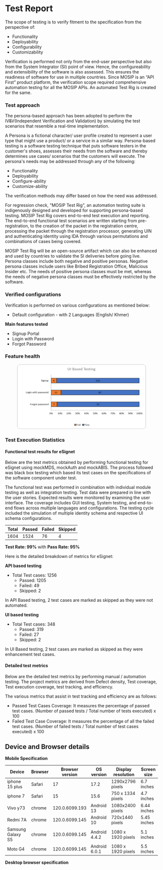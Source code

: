 # Test Report

The scope of testing is to verify fitment to the specification from the perspective of:

* Functionality
* Deployability
* Configurability
* Customizability

Verification is performed not only from the end-user perspective but also from the System Integrator (SI) point of view. Hence, the configureability and extensibility of the software is also assessed. This ensures the readiness of software for use in multiple countries. Since MOSIP is an “API First” product platform, the verification scope required comprehensive automation testing for all the MOSIP APIs. An automated Test Rig is created for the same.

### Test approach

The persona-based approach has been adopted to perform the IV\&V(Independent Verification and Validation) by simulating the test scenarios that resemble a real-time implementation.

A Persona is a fictional character/ user profile created to represent a user type that might use a product/ or a service in a similar way. Persona-based testing is a software testing technique that puts software testers in the customer's shoes, assesses their needs from the software and thereby determines use cases/ scenarios that the customers will execute. The persona's needs may be addressed through any of the following:

* Functionality
* Deployability
* Configure-ability
* Customize-ability

The verification methods may differ based on how the need was addressed.

For regression check, "MOSIP Test Rig", an automation testing suite is indigenously designed and developed for supporting persona-based testing. MOSIP Test Rig covers end-to-end test execution and reporting. The end-to-end functional test scenarios are written starting from pre-registration, to the creation of the packet in the registration centre, processing the packet through the registration processor, generating UIN and authenticating identity using IDA through various permutations and combinations of cases being covered.

MOSIP Test Rig will be an open-source artifact which can also be enhanced and used by countries to validate the SI deliveries before going live. Persona classes include both negative and positive personas. Negative persona classes include users like Bribed Registration Office, Malicious Insider etc. The needs of positive persona classes must be met, whereas the needs of negative persona classes must be effectively restricted by the software.

### Verified configurations

Verification is performed on various configurations as mentioned below:

* Default configuration - with 2 Languages (English/ Khmer)

**Main features tested**

* Signup Portal
* Login with Password
* Forgot Password

### Feature health

<figure><img src="../../.gitbook/assets/Picture1.png" alt=""><figcaption></figcaption></figure>

### Test Execution Statistics

#### Functional test results for eSignet

Below are the test metrics obtained by performing functional testing for eSignet using mockMDS, mockAuth and mockABIS. The process followed was black box testing which based its test cases on the specifications of the software component under test.

The functional test was performed in combination with individual module testing as well as integration testing. Test data were prepared in line with the user stories. Expected results were monitored by examining the user interface. The coverage includes GUI testing, System testing, and end-to-end flows across multiple languages and configurations. The testing cycle included the simulation of multiple identity schema and respective UI schema configurations.

| **Total** | **Passed** | **Failed** | **Skipped** |
| --------- | ---------- | ---------- | ----------- |
| 1604      | 1524       | 76         | 4           |

**Test Rate: 99%** with **Pass Rate: 95%**

Here is the detailed breakdown of metrics for eSignet:

**API based testing**

* Total Test cases: 1256
  * Passed: 1205
  * Failed: 49
  * Skipped: 2

In API Based testing, 2 test cases are marked as skipped as they were not automated.

**UI based testing**

* Total Test cases: 348
  * Passed: 319
  * Failed: 27
  * Skipped: 2

In UI Based testing, 2 test cases are marked as skipped as they were enhancement test cases.

#### Detailed test metrics

Below are the detailed test metrics by performing manual / automation testing. The project metrics are derived from Defect density, Test coverage, Test execution coverage, test tracking, and efficiency.

The various metrics that assist in test tracking and efficiency are as follows:

* Passed Test Cases Coverage: It measures the percentage of passed test cases. (Number of passed tests / Total number of tests executed) x 100
* Failed Test Case Coverage: It measures the percentage of all the failed test cases. (Number of failed tests / Total number of test cases executed) x 100

## Device and Browser details

**Mobile Specification**

| Device            | Browser | Browser version | OS version    | Display resolution | Screen size |
| ----------------- | ------- | --------------- | ------------- | ------------------ | ----------- |
| iphone 15 plus    | Safari  | 17              | 17.2          | 1290x2796 pixels   | 6.7 inches  |
| iphone 7          | Safari  | 15              | 15.6          | 750 x 1334 pixels  | 4.7 inches  |
| Vivo y73          | chrome  | 120.0.6099.193  | Android 13    | 1080x2400 pixels   | 6.44 inches |
| Redmi 7A          | chrome  | 120.0.6099.145  | Android 10    | 720x1440 pixels    | 5.45 inches |
| Samsung Galaxy S5 | chrome  | 120.0.6099.145  | Android 4.4.2 | 1080 x 1920 pixels | 5.1 inches  |
| Moto G4           | chrome  | 120.0.6099.145  | Android 6.0.1 | 1080 x 1920 pixels | 5.5 inches  |

**Desktop browser specification**
